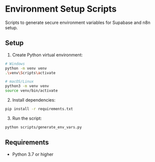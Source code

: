 # Environment Setup Scripts

Scripts to generate secure environment variables for Supabase and n8n setup.

## Setup

1. Create Python virtual environment:
```bash
# Windows
python -m venv venv
.\venv\Scripts\activate

# macOS/Linux
python3 -m venv venv
source venv/bin/activate
```

2. Install dependencies:
```bash
pip install -r requirements.txt
```

3. Run the script:
```bash
python scripts/generate_env_vars.py
```

## Requirements
- Python 3.7 or higher